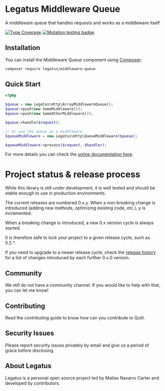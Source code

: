 Legatus Middleware Queue
========================

A middleware queue that handles requests and works as a middleware itself

[![Type Coverage](https://shepherd.dev/github/legatus-php/middleware-queue/coverage.svg)](https://shepherd.dev/github/legatus-php/middleware-queue)
[![Mutation testing badge](https://img.shields.io/endpoint?style=flat&url=https%3A%2F%2Fbadge-api.stryker-mutator.io%2Fgithub.com%2Flegatus-php%2Fmiddleware-queue%2Fmaster)](https://dashboard.stryker-mutator.io/reports/github.com/legatus-php/middleware-queue/master)

## Installation
You can install the Middleware Queue component using [Composer][composer]:

```bash
composer require legatus/middleware-queue
```

## Quick Start

```php
<?php

$queue = new Legatus\Http\ArrayMiddlewareQueue();
$queue->push(new SomeMiddleware());
$queue->push(new SomeOtherMiddleware());

$queue->handle($request);

// Or use the queue as a middleware
$queueMiddleware = new Legatus\Http\QueueMiddleware($queue);

$queueMiddleware->process($request, $handler);
```

For more details you can check the [online documentation here][docs].

# Project status & release process

While this library is still under development, it is well tested and should be stable enough to use in production environments.

The current releases are numbered 0.x.y. When a non-breaking change is introduced (adding new methods, optimizing existing code, etc.), y is incremented.

When a breaking change is introduced, a new 0.x version cycle is always started.

It is therefore safe to lock your project to a given release cycle, such as 0.2.*.

If you need to upgrade to a newer release cycle, check the [release history][releases] for a list of changes introduced by each further 0.x.0 version.

## Community
We still do not have a community channel. If you would like to help with that, you can let me know!

## Contributing
Read the contributing guide to know how can you contribute to Quilt.

## Security Issues
Please report security issues privately by email and give us a period of grace before disclosing.

## About Legatus
Legatus is a personal open source project led by Matías Navarro Carter and developed by contributors.

[composer]: https://getcomposer.org/
[docs]: https://legatus.dev/components/middleware-queue
[releases]: https://github.com/legatus-php/middleware-queue/releases